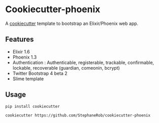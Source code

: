 # Cookiecutter-phoenix

A [cookiecutter](https://github.com/audreyr/cookiecutter) template to bootstrap an Elixir/Phoenix web app.

## Features

- Elixir 1.6
- Phoenix 1.3
- Authentication : Authenticable, registerable, trackable, confirmable, lockable, recoverable (guardian, comeonin, bcrypt)
- Twitter Bootstrap 4 beta 2
- Slime template

## Usage

```
pip install cookiecutter
```

```
cookiecutter https://github.com/StephaneRob/cookiecutter-phoenix
```
